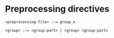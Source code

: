 # Preprocessing directives
```
<preprocessing-file> ::= group_o

<group> ::= <group-part> | <group> <group-part>
```